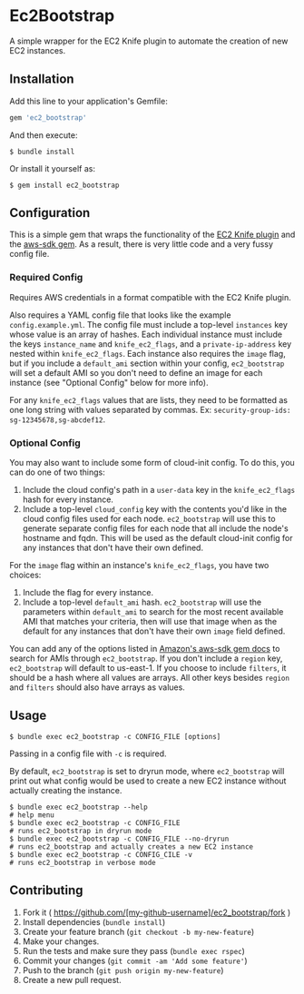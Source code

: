 # Ec2Bootstrap

A simple wrapper for the EC2 Knife plugin to automate the creation of new EC2 instances.

## Installation

Add this line to your application's Gemfile:

```ruby
gem 'ec2_bootstrap'
```

And then execute:

    $ bundle install

Or install it yourself as:

    $ gem install ec2_bootstrap

## Configuration

This is a simple gem that wraps the functionality of the [EC2 Knife plugin](https://github.com/chef/knife-ec2/blob/master/README.md) and the [aws-sdk gem](https://github.com/aws/aws-sdk-ruby). As a result, there is very little code and a very fussy config file.

### Required Config

Requires AWS credentials in a format compatible with the EC2 Knife plugin.

Also requires a YAML config file that looks like the example `config.example.yml`. The config file must include a top-level `instances` key whose value is an array of hashes. Each individual instance must include the keys `instance_name` and `knife_ec2_flags`, and a `private-ip-address` key nested within `knife_ec2_flags`. Each instance also requires the `image` flag, but if you include a `default_ami` section within your config, `ec2_bootstrap` will set a default AMI so you don't need to define an image for each instance (see "Optional Config" below for more info).

For any `knife_ec2_flags` values that are lists, they need to be formatted as one long string with values separated by commas. Ex: `security-group-ids: sg-12345678,sg-abcdef12`.

### Optional Config

You may also want to include some form of cloud-init config. To do this, you can do one of two things:

1. Include the cloud config's path in a `user-data` key in the `knife_ec2_flags` hash for every instance.
2. Include a top-level `cloud_config` key with the contents you'd like in the cloud config files used for each node. `ec2_bootstrap` will use this to generate separate config files for each node that all include the node's hostname and fqdn. This will be used as the default cloud-init config for any instances that don't have their own defined.

For the `image` flag within an instance's `knife_ec2_flags`, you have two choices:

1. Include the flag for every instance.
2. Include a top-level `default_ami` hash. `ec2_bootstrap` will use the parameters within `default_ami` to search for the most recent available AMI that matches your criteria, then will use that image when as the default for any instances that don't have their own `image` field defined.

You can add any of the options listed in [Amazon's aws-sdk gem docs](http://docs.aws.amazon.com/sdkforruby/api/Aws/EC2/Resource.html#images-instance_method) to search for AMIs through `ec2_bootstrap`. If you don't include a `region` key, `ec2_bootstrap` will default to us-east-1. If you choose to include `filters`, it should be a hash where all values are arrays. All other keys besides `region` and `filters` should also have arrays as values.

## Usage

	$ bundle exec ec2_bootstrap -c CONFIG_FILE [options]

Passing in a config file with `-c` is required.

By default, `ec2_bootstrap` is set to dryrun mode, where `ec2_bootstrap` will
print out what config would be used to create a new EC2 instance without
actually creating the instance.

	$ bundle exec ec2_bootstrap --help
	# help menu
	$ bundle exec ec2_bootstrap -c CONFIG_FILE
	# runs ec2_bootstrap in dryrun mode
	$ bundle exec ec2_bootstrap -c CONFIG_FILE --no-dryrun
	# runs ec2_bootstrap and actually creates a new EC2 instance
	$ bundle exec ec2_bootstrap -c CONFIG_CILE -v
	# runs ec2_bootstrap in verbose mode

## Contributing

1. Fork it ( https://github.com/[my-github-username]/ec2_bootstrap/fork )
2. Install dependencies (`bundle install`)
3. Create your feature branch (`git checkout -b my-new-feature`)
4. Make your changes.
5. Run the tests and make sure they pass (`bundle exec rspec`)
6. Commit your changes (`git commit -am 'Add some feature'`)
7. Push to the branch (`git push origin my-new-feature`)
8. Create a new pull request.
